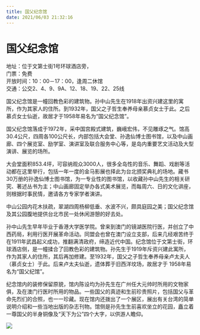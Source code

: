 ```yaml
---
title: 国父纪念馆  
date: 2021/06/03 21:32:16  
---
```

  
# 国父纪念馆  
地址：位于文第士街1号环球酒店旁，  
门票：免费  
开放时间：10：00－17：00，逢周二休馆  
交通：公交2、4、9、9A、12、18、19、22、25线  
  
国父纪念馆是一幢回教色彩的建筑物。孙中山先生在1918年出资兴建这里的寓所，作为其家人的住所。到1932年，国父之子哲生奉养母亲慕贞女士于此。之后慕贞女士仙逝，故居才于1958年易名为“国父纪念馆”。  
  
国父纪念馆落成于1972年，采中国宫殿式建筑，巍峨宏伟，不见雕琢之气。馆高30.4公尺，四周各100公尺长，内部包括大会堂、孙逸仙博士图书馆，以及中山画廊、四个展览室、励学室、演讲室及联合服务中心等，是岛内重要艺文活动及大型演讲、展览的场所。   
  
大会堂面积853.4坪，可容纳观众3000人，很多全岛性的音乐、舞蹈、戏剧等活动都在这里举行，包括一年一度的金马影展也择此为台北颁奖典礼的场地。藏书30万册的孙逸仙博士图书馆，为一专业性的图书馆，以收藏孙中山先生的相关研究、著述丛书为主；中山画廊固定举办各式美术展览，而每周六、日的文化讲座，则根据时事民情，邀请各方专家学者演讲。   
  
中山公园内花木扶疏，翠湖四周杨柳低垂、水波不兴，颇具庭园之美；国父纪念馆及其公园腹地提供台北市民一处休闲游憩的好去处。   
  
孙中山先生早年毕业于香港大学医学院。曾来到澳门的镜湖医院行医，并创立了中西药局，利用行医开展革命活动。同盟会也曾在澳门设立支部，后来几经艰苦终于在1911年武昌起义成功，推翻满清政府，缔造近代中国。纪念馆位于文第士街，环球酒店侧，是一幢揉合了回教色彩的建筑物。孙先生于1919年斥资兴建此寓所，作为其家人的住所，其后再加修建。至1932年，国父之子哲生奉养母亲卢太夫人（慕贞女士）于此。后来卢太夫仙逝，遗体葬于旧西洋坟场，故居才于 1958年易名为“国父纪馆”。  
  
纪念馆内的装修保留原貌，馆内陈设均为孙先生在广州任大元帅时所用的文物家俱，及在澳门行医时所用的物品。一些国父的真迹和生前珍贵照片，包括国父与革命先烈们的合照，也一一珍藏。现在馆内还拨出了一个展区，展出有关台湾的简单说明介绍和一些当地出版的杂志刊物。馆侧是孙先生生前喜欢坐立的花园，矗立着一尊国父的半身铜像及“天下为公”四个大字，以供游人瞻仰。  
  
![](https://cdn.jsdelivr.net/gh/szqq0512/Pic/img/202201212112518.png)  